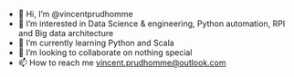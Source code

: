 - 👋 Hi, I’m @vincentprudhomme
- 👀 I’m interested in Data Science & engineering, Python automation, RPI and Big data architecture
- 🌱 I’m currently learning Python and Scala
- 💞️ I’m looking to collaborate on nothing special
- 📫 How to reach me vincent.prudhomme@outlook.com

<!---
vincentprudhomme/vincentprudhomme is a ✨ special ✨ repository because its `README.md` (this file) appears on your GitHub profile.
You can click the Preview link to take a look at your changes.
--->
